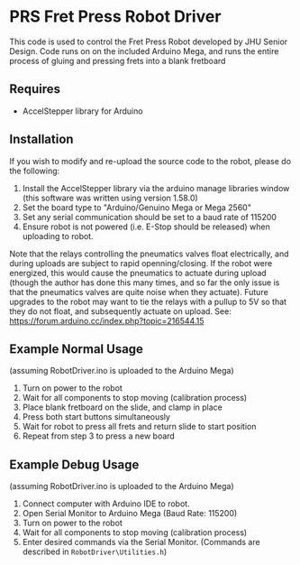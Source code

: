 # PRS Fret Press Robot Driver
This code is used to control the Fret Press Robot developed by JHU Senior Design. Code runs on on the included Arduino Mega, and runs the entire process of gluing and pressing frets into a blank fretboard

## Requires
- AccelStepper library for Arduino

## Installation
If you wish to modify and re-upload the source code to the robot, please do the following:
1. Install the AccelStepper library via the arduino manage libraries window (this software was written using version 1.58.0)
2. Set the board type to "Arduino/Genuino Mega or Mega 2560"
3. Set any serial communication should be set to a baud rate of 115200
4. Ensure robot is not powered (i.e. E-Stop should be released) when uploading to robot. 

Note that the relays controlling the pneumatics valves float electrically, and during uploads are subject to rapid openning/closing. If the robot were energized, this would cause the pneumatics to actuate during upload (though the author has done this many times, and so far the only issue is that the pneumatics valves are quite noise when they actuate). Future upgrades to the robot may want to tie the relays with a pullup to 5V so that they do not float, and subsequently actuate on upload. See: https://forum.arduino.cc/index.php?topic=216544.15


## Example Normal Usage
(assuming RobotDriver.ino is uploaded to the Arduino Mega)
1. Turn on power to the robot
2. Wait for all components to stop moving (calibration process)
3. Place blank fretboard on the slide, and clamp in place
4. Press both start buttons simultaneously
5. Wait for robot to press all frets and return slide to start position
6. Repeat from step 3 to press a new board


## Example Debug Usage
(assuming RobotDriver.ino is uploaded to the Arduino Mega)
1. Connect computer with Arduino IDE to robot. 
2. Open Serial Monitor to Arduino Mega (Baud Rate: 115200)
3. Turn on power to the robot
4. Wait for all components to stop moving (calibration process)
5. Enter desired commands via the Serial Monitor. (Commands are described in `RobotDriver\Utilities.h`)

